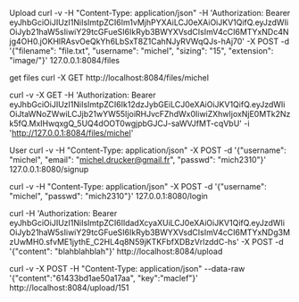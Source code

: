  
 
 Upload
 curl -v -H "Content-Type: application/json" -H 'Authorization: Bearer eyJhbGciOiJIUzI1NiIsImtpZCI6Im1vMjhPYXAiLCJ0eXAiOiJKV1QifQ.eyJzdWIiOiJyb21haW5sIiwiY29tcGFueSI6IkRyb3BWYXVsdCIsImV4cCI6MTYxNDc4Njg4OH0.jOKHlRAsvOeQkYh6LbSxT8Z1CahNJyRVWqQJs-hAj70' -X POST -d '{"filename": "file.txt", "username": "michel", "sizing": "15", "extension": "image/"}' 127.0.0.1:8084/files
 
 get files
 curl -X GET http://localhost:8084/files/michel

curl -v -X GET -H 'Authorization: Bearer eyJhbGciOiJIUzI1NiIsImtpZCI6Ik12dzJybGEiLCJ0eXAiOiJKV1QifQ.eyJzdWIiOiJtaWNoZWwiLCJjb21wYW55IjoiRHJvcFZhdWx0IiwiZXhwIjoxNjE0MTk2Nzk5fQ.MxIHwqxgQ_5UQ4dOOT0wgjpbGJCJ-saWVJfMT-cqVbU'   -i 'http://127.0.0.1:8084/files/michel'

User
curl -v -H "Content-Type: application/json"  -X POST -d '{"username": "michel", "email": "michel.drucker@gmail.fr", "passwd": "mich2310"}' 127.0.0.1:8080/signup

curl -v -H "Content-Type: application/json"  -X POST -d '{"username": "michel",  "passwd": "mich2310"}' 127.0.0.1:8080/login


curl -H 'Authorization: Bearer eyJhbGciOiJIUzI1NiIsImtpZCI6IldadXcyaXUiLCJ0eXAiOiJKV1QifQ.eyJzdWIiOiJyb21haW5sIiwiY29tcGFueSI6IkRyb3BWYXVsdCIsImV4cCI6MTYxNDg3MzUwMH0.sfvME1jythE_C2HL4q8N59jKTKFbfXDBzVrlzddC-hs' -X POST -d '{"content": "blahblahblah"}' http://localhost:8084/upload

curl -v -X POST -H "Content-Type: application/json" --data-raw '{"content":"61433bd1ae50a17aa", "key":"maclef"}' http://localhost:8084/upload/151


